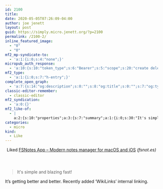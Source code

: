 ```yaml
---
id: 2100
title: 
date: 2020-05-05T07:26:09-04:00
author: joe jenett
layout: post
guid: https://simply.micro.jenett.org/?p=2100
permalink: /2100-2/
inline_featured_image:
  - "0"
  - "0"
mf2_mp-syndicate-to:
  - 'a:1:{i:0;s:4:"none";}'
micropub_auth_response:
  - 'a:10:{s:10:"token_type";s:6:"Bearer";s:5:"scope";s:20:"create delete update";s:2:"me";s:32:"https://simply.micro.jenett.org/";s:9:"issued_by";s:59:"https://simply.micro.jenett.org/wp-json/indieauth/1.0/token";s:9:"client_id";s:20:"https://omnibear.com";s:11:"client_name";s:8:"Omnibear";s:11:"client_icon";s:29:"https://omnibear.com/logo.svg";s:9:"issued_at";i:1587568868;s:4:"user";i:1;s:13:"last_accessed";i:1588677657;}'
mf2_type:
  - 'a:1:{i:0;s:7:"h-entry";}'
complete_open_graph:
  - 'a:7:{s:14:"og:description";s:0:"";s:8:"og:title";s:0:"";s:7:"og:type";s:0:"";s:12:"twitter:card";s:7:"summary";s:15:"twitter:creator";s:0:"";s:19:"twitter:description";s:0:"";s:8:"og:image";s:0:"";}'
classic-editor-remember:
  - classic-editor
mf2_syndication:
  - 'a:0:{}'
mf2_like-of:
  - |
    a:2:{s:10:"properties";a:3:{s:7:"summary";a:1:{i:0;s:30:"It's simple and blazing fast! ";}s:4:"name";a:1:{i:0;s:54:"FSNotes App – Modern notes manager for macOS and iOS";}s:3:"url";a:1:{i:0;s:17:"https://fsnot.es/";}}s:4:"type";s:4:"cite";}
categories:
  - micro
kind:
  - Like
---
```

<div class="entry-reaction"><section class="response u-like-of h-cite"><header><span class="kind-display-text">Liked</span> <a href="https://fsnot.es/" class="p-name u-url">FSNotes App – Modern notes manager for macOS and iOS</a> <em>(<span class="p-publication">fsnot.es</span>)</em></header>
<blockquote class="e-summary">It's simple and blazing fast! </blockquote></section></div>
<div class="entry-content e-content" itemprop="description articleBody">
<p>It’s getting better and better. Recently added ‘WikiLinks’ internal linking.</p></div>